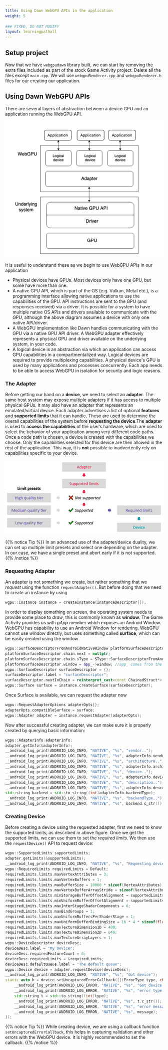 ```yaml
---
title: Using Dawn WebGPU APIs in the application
weight: 5

### FIXED, DO NOT MODIFY
layout: learningpathall
---
```


## Setup project

Now that we have `webgpudawn` library built, we can start by removing the extra files included as part of the stock Game Activity project. Delete all the files except `main.cpp`. We will use `webgpuRenderer.cpp` and `webgpuRenderer.h` files for our creating our application.

## Using Dawn WebGPU APIs

There are several layers of abstraction between a device GPU and an application running the WebGPU API.

![WebGPU Application Interface](./images/webgpu_app_interface.png "WebGPU Application Interface")

It is useful to understand these as we begin to use WebGPU APIs in our application

* Physical devices have GPUs. Most devices only have one GPU, but some have more than one.
* A native GPU API, which is part of the OS (e.g. Vulkan, Metal etc.), is a programming interface allowing native applications to use the capabilities of the GPU. API instructions are sent to the GPU (and responses received) via a driver. It is possible for a system to have multiple native OS APIs and drivers available to communicate with the GPU, although the above diagram assumes a device with only one native API/driver.
* A WebGPU implementation like Dawn handles communicating with the GPU via a native GPU API driver. A WebGPU adapter effectively represents a physical GPU and driver available on the underlying system, in your code.
* A logical device is an abstraction via which an application can access GPU capabilities in a compartmentalized way. Logical devices are required to provide multiplexing capabilities. A physical device's GPU is used by many applications and processes concurrently. Each app needs to be able to access WebGPU in isolation for security and logic reasons.

### The Adapter

Before getting our hand on a **device**, we need to select an **adapter**. The same host system may expose multiple adapters if it has access to multiple physical GPUs. It may also have an adapter that represents an emulated/virtual device. Each adapter advertises a list of optional **features** and **supported limits** that it can handle. These are used to determine the overall capabilities of the system before **requesting the device**.The **adapter** is used to **access the capabilities** of the user’s hardware, which are used to select the behavior of your application among very different code paths. Once a code path is chosen, a device is created with the capabilities we choose. Only the capabilities selected for this device are then allowed in the rest of the application. This way, it is **not** possible to inadvertently rely on capabilities specific to your device.

![Supported Limits](./images/adapter_supported_limits.png "Adapter Supported Limits")

{{% notice Tip %}}
In an advanced use of the adapter/device duality, we can set up multiple limit presets and select one depending on the adapter. In our case, we have a single preset and abort early if it is not supported.
{{% /notice %}}

### Requesting Adapter

An adapter is not something we create, but rather something that we *request* using the function `requestAdapter()`.
But before doing that we need to create an instance by using

```C++
wgpu::Instance instance = createInstance(InstanceDescriptor{});
```

In order to display something on screen, the operating system needs to provide some place to *draw*, this is commonly known as **window**. The Game Activity provides us with *pApp* member which exposes an Android Window. WebGPU has capability to use an Android Window for rendering. WebGPU cannot use *window* directly, but uses something called **surface**, which can be easily created using the window

```C++
wgpu::SurfaceDescriptorFromAndroidNativeWindow platformSurfaceDescriptor = {};
platformSurfaceDescriptor.chain.next = nullptr;
platformSurfaceDescriptor.chain.sType = SType::SurfaceDescriptorFromAndroidNativeWindow;
platformSurfaceDescriptor.window = app_->window; //app_ comes from the game activity
wgpu::SurfaceDescriptor surfaceDescriptor = {};
surfaceDescriptor.label = "surfaceDescriptor";
surfaceDescriptor.nextInChain = reinterpret_cast<const ChainedStruct*>(&platformSurfaceDescriptor);
wgpu::Surface surface = instance.createSurface(surfaceDescriptor);
```

Once Surface is available, we can request the adapter now

```C++
wgpu::RequestAdapterOptions adapterOpts{};
adapterOpts.compatibleSurface = surface;
wgpu::Adapter adapter = instance.requestAdapter(adapterOpts);
```

Now after successful creating adapter, we can make sure it is properly created by querying basic information:

```C++
wgpu::AdapterInfo adapterInfo;
adapter.getInfo(&adapterInfo);
__android_log_print(ANDROID_LOG_INFO, "NATIVE", "%s", "vendor..");
__android_log_print(ANDROID_LOG_INFO, "NATIVE", "%s", adapterInfo.vendor);
__android_log_print(ANDROID_LOG_INFO, "NATIVE", "%s", "architecture..");
__android_log_print(ANDROID_LOG_INFO, "NATIVE", "%s", adapterInfo.architecture);
__android_log_print(ANDROID_LOG_INFO, "NATIVE", "%s", "device..");
__android_log_print(ANDROID_LOG_INFO, "NATIVE", "%s", adapterInfo.device);
__android_log_print(ANDROID_LOG_INFO, "NATIVE", "%s", "description..");
__android_log_print(ANDROID_LOG_INFO, "NATIVE", "%s", adapterInfo.description);
std::string backend = std::to_string((int)adapterInfo.backendType);
__android_log_print(ANDROID_LOG_INFO, "NATIVE", "%s", "backendType..");
__android_log_print(ANDROID_LOG_INFO, "NATIVE", "%s", backend.c_str());
```

### Creating Device

Before creating a device using the requested adapter, first we need to know the supported limits, as described in above figure. Once we get the supported limits, we can use them to set the *required limits*. We then use the `requestDevice()` API to request device:

```C++
wgpu::SupportedLimits supportedLimits;
adapter.getLimits(&supportedLimits);
__android_log_print(ANDROID_LOG_INFO, "NATIVE", "%s", "Requesting device");
wgpu::RequiredLimits requiredLimits = Default;
requiredLimits.limits.maxVertexAttributes = 3;
requiredLimits.limits.maxVertexBuffers = 1;
requiredLimits.limits.maxBufferSize = 10000 * sizeof(VertexAttributes);
requiredLimits.limits.maxVertexBufferArrayStride = sizeof(VertexAttributes);
requiredLimits.limits.minStorageBufferOffsetAlignment = supportedLimits.limits.minStorageBufferOffsetAlignment;
requiredLimits.limits.minUniformBufferOffsetAlignment = supportedLimits.limits.minUniformBufferOffsetAlignment;
requiredLimits.limits.maxInterStageShaderComponents = 6;
requiredLimits.limits.maxBindGroups = 1;
requiredLimits.limits.maxUniformBuffersPerShaderStage = 1;
requiredLimits.limits.maxUniformBufferBindingSize = 16 * 4 * sizeof(float);
requiredLimits.limits.maxTextureDimension1D = 480;
requiredLimits.limits.maxTextureDimension2D = 640;
requiredLimits.limits.maxTextureArrayLayers = 1;
wgpu::DeviceDescriptor deviceDesc;
deviceDesc.label = "My Device";
deviceDesc.requiredFeatureCount = 0;
deviceDesc.requiredLimits = &requiredLimits;
deviceDesc.defaultQueue.label = "The default queue";
wgpu::Device device = adapter.requestDevice(deviceDesc);
__android_log_print(ANDROID_LOG_INFO, "NATIVE", "%s", "Got device");
static auto h = device.setUncapturedErrorCallback([](ErrorType type, char const* message) {
    __android_log_print(ANDROID_LOG_ERROR, "NATIVE", "%s", "Got device error");
    __android_log_print(ANDROID_LOG_ERROR, "NATIVE", "%s", "error type:");
    std::string t = std::to_string((int)type);
    __android_log_print(ANDROID_LOG_ERROR, "NATIVE", "%s", t.c_str());
    __android_log_print(ANDROID_LOG_ERROR, "NATIVE", "%s", "error message:");
    __android_log_print(ANDROID_LOG_ERROR, "NATIVE", "%s", message);
});
```

{{% notice Tip %}}
While creating device, we are using a callback function `setUncapturedErrorCallback`, this helps in capturing validation and other errors with the WebGPU device. It is highly recommended to set the callback.
{{% /notice %}}
